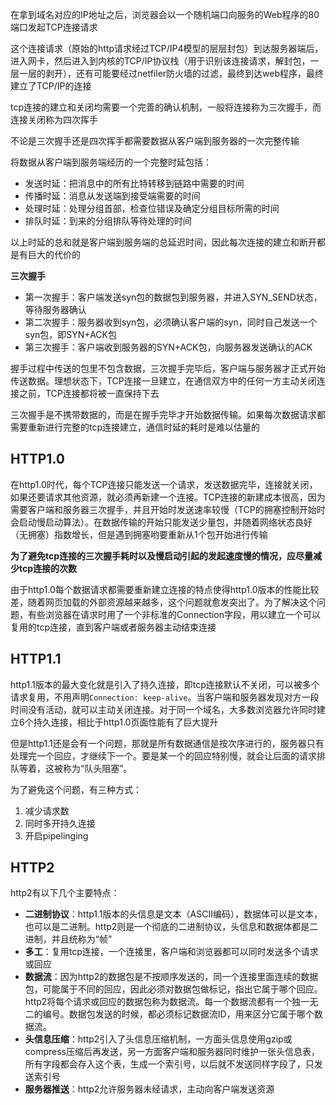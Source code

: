 

在拿到域名对应的IP地址之后，浏览器会以一个随机端口向服务的Web程序的80端口发起TCP连接请求

这个连接请求（原始的http请求经过TCP/IP4模型的层层封包）到达服务器端后，进入网卡，然后进入到内核的TCP/IP协议栈（用于识别该连接请求，解封包，一层一层的剥开），还有可能要经过netfiler防火墙的过滤，最终到达web程序，最终建立了TCP/IP的连接

tcp连接的建立和关闭均需要一个完善的确认机制，一般将连接称为三次握手，而连接关闭称为四次挥手

不论是三次握手还是四次挥手都需要数据从客户端到服务器的一次完整传输

将数据从客户端到服务端经历的一个完整时延包括：

- 发送时延：把消息中的所有比特转移到链路中需要的时间
- 传播时延：消息从发送端到接受端需要的时间
- 处理时延：处理分组首部，检查位错误及确定分组目标所需的时间
- 排队时延：到来的分组排队等待处理的时间

以上时延的总和就是客户端到服务端的总延迟时间，因此每次连接的建立和断开都是有巨大的代价的

**三次握手**

- 第一次握手：客户端发送syn包的数据包到服务器，并进入SYN_SEND状态，等待服务器确认
- 第二次握手：服务器收到syn包，必须确认客户端的syn，同时自己发送一个syn包，即SYN+ACK包
- 第三次握手：客户端收到服务器的SYN+ACK包，向服务器发送确认的ACK

握手过程中传送的包里不包含数据，三次握手完毕后，客户端与服务器才正式开始传送数据。理想状态下，TCP连接一旦建立，在通信双方中的任何一方主动关闭连接之前，TCP连接都将被一直保持下去

三次握手是不携带数据的，而是在握手完毕才开始数据传输。如果每次数据请求都需要重新进行完整的tcp连接建立，通信时延的耗时是难以估量的

## HTTP1.0

在http1.0时代，每个TCP连接只能发送一个请求，发送数据完毕，连接就关闭，如果还要请求其他资源，就必须再新建一个连接。TCP连接的新建成本很高，因为需要客户端和服务器三次握手，并且开始时发送速率较慢（TCP的拥塞控制开始时会启动慢启动算法）。在数据传输的开始只能发送少量包，并随着网络状态良好（无拥塞）指数增长，但是遇到拥塞哟要重新从1个包开始进行传输

**为了避免tcp连接的三次握手耗时以及慢启动引起的发起速度慢的情况，应尽量减少tcp连接的次数**

由于http1.0每个数据请求都需要重新建立连接的特点使得http1.0版本的性能比较差，随着网页加载的外部资源越来越多，这个问题就愈发突出了。为了解决这个问题，有些浏览器在请求时用了一个非标准的Connection字段，用以建立一个可以复用的tcp连接，直到客户端或者服务器主动结束连接

## HTTP1.1

http1.1版本的最大变化就是引入了持久连接，即tcp连接默认不关闭，可以被多个请求复用，不用声明`Connection: keep-alive`。当客户端和服务器发现对方一段时间没有活动，就可以主动关闭连接。对于同一个域名，大多数浏览器允许同时建立6个持久连接，相比于http1.0页面性能有了巨大提升



但是http1.1还是会有一个问题，那就是所有数据通信是按次序进行的，服务器只有处理完一个回应，才继续下一个。要是某一个的回应特别慢，就会让后面的请求排队等着，这被称为“队头阻塞”。

为了避免这个问题，有三种方式：

1. 减少请求数
2. 同时多开持久连接
3. 开启pipelinging

## HTTP2

http2有以下几个主要特点：

- **二进制协议**：http1.1版本的头信息是文本（ASCII编码），数据体可以是文本，也可以是二进制。http2则是一个彻底的二进制协议，头信息和数据体都是二进制，并且统称为“帧”
- **多工**：复用tcp连接，一个连接里，客户端和浏览器都可以同时发送多个请求或回应
- **数据流**：因为http2的数据包是不按顺序发送的，同一个连接里面连续的数据包，可能属于不同的回应，因此必须对数据包做标记，指出它属于哪个回应。http2将每个请求或回应的数据包称为数据流。每一个数据流都有一个独一无二的编号。数据包发送的时候，都必须标记数据流ID，用来区分它属于哪个数据流。
- **头信息压缩**：http2引入了头信息压缩机制，一方面头信息使用gzip或compress压缩后再发送，另一方面客户端和服务器同时维护一张头信息表，所有字段都会存入这个表，生成一个索引号，以后就不发送同样字段了，只发送索引号
- **服务器推送**：http2允许服务器未经请求，主动向客户端发送资源

